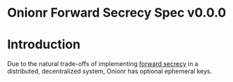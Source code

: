# Onionr Forward Secrecy Spec v0.0.0

# Introduction

Due to the natural trade-offs of implementing [forward secrecy](https://en.wikipedia.org/wiki/Forward_secrecy) in a distributed, decentralized system, Onionr has optional ephemeral keys.

